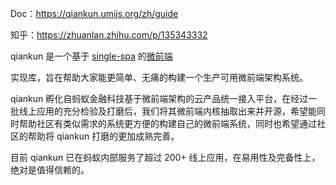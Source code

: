 Doc：https://qiankun.umijs.org/zh/guide

知乎：https://zhuanlan.zhihu.com/p/135343332



qiankun 是一个基于 [single-spa](https://github.com/CanopyTax/single-spa) 的[微前端](https://micro-frontends.org/)

实现库，旨在帮助大家能更简单、无痛的构建一个生产可用微前端架构系统。

qiankun  孵化自蚂蚁金融科技基于微前端架构的云产品统一接入平台，在经过一批线上应用的充分检验及打磨后，我们将其微前端内核抽取出来并开源，希望能同时帮助社区有类似需求的系统更方便的构建自己的微前端系统，同时也希望通过社区的帮助将 qiankun 打磨的更加成熟完善。

目前 qiankun 已在蚂蚁内部服务了超过 200+ 线上应用，在易用性及完备性上，绝对是值得信赖的。